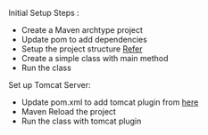 Initial Setup Steps :
- Create a Maven archtype project
- Update pom to add dependencies 
- Setup the project structure [Refer](https://stackoverflow.com/questions/10654120/error-could-not-find-or-load-main-class-in-intellij-ide)
- Create a simple class with main method
- Run the class

Set up Tomcat Server:
- Update pom.xml to add tomcat plugin from [here](https://mvnrepository.com/artifact/org.apache.tomcat.embed/tomcat-embed-core/8.5.37)
- Maven Reload the project 
- Run the class with tomcat plugin